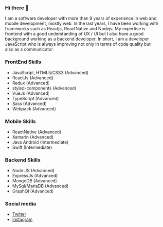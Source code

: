 ### Hi there 👋
I am a software developer with more than 8 years of experience in web and mobile development, mostly web. In the last years, I have been working with frameworks such as Reactjs, ReactNative and Nodejs. My expertise is frontend with a good understanding of UX / UI but I also have a good background working as a backend developer. In short, I am a developer JavaScript who is always improving not only in terms of code quality but also as a communicator.

### FrontEnd Skills

* JavaScript, HTML5/CSS3 (Advanced)
* ReactJs (Advanced)
* Redux (Advanced)
* styled-components (Advanced)
* VueJs (Advanced)
* TypeScript (Advanced)
* Sass (Advanced)
* Webpack (Advanced)

### Mobile Skills

* ReactNative (Advanced)
* Xamarin (Advanced)
* Java Android (Intermediate)
* Swift (Intermediate)

### Backend Skills

*  Node JS (Advanced)
*  ExpressJs (Advanced)
*  MongoDB (Advanced)
*  MySql/MariaDB (Advanced)
*  GraphQl (Advanced)

### Social media

* [Twitter](https://twitter.com/Falconiererb/)
* [Instagram](https://www.instagram.com/falconiererb/)
